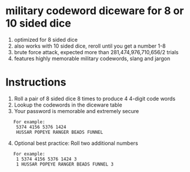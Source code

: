 # military codeword diceware for 8 or 10 sided dice

1. optimized for 8 sided dice
2. also works with 10 sided dice, reroll until you get a number 1-8
3. brute force attack,  expected more than 281,474,976,710,656/2 trials
4. features highly memorable military codewords, slang and jargon

# Instructions

1. Roll a pair of 8 sided dice 8 times to produce 4 4-digit code words
2. Lookup the codewords in the diceware table
3. Your password is memorable and extremely secure

```
   For example:
	5374 4156 5376 1424
	HUSSAR POPEYE RANGER BEADS FUNNEL
```

4. Optional best practice: Roll two additional numbers

```
   For example:
	1 5374 4156 5376 1424 3
	1 HUSSAR POPEYE RANGER BEADS FUNNEL 3
```

